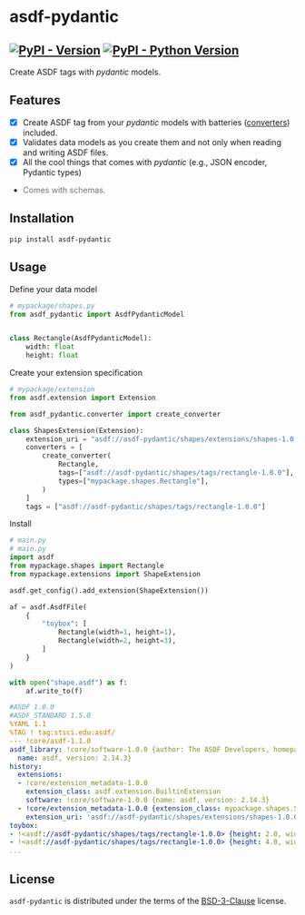 # asdf-pydantic


[![PyPI - Version](https://img.shields.io/pypi/v/asdf-pydantic.svg)](https://pypi.org/project/asdf-pydantic)
[![PyPI - Python Version](https://img.shields.io/pypi/pyversions/asdf-pydantic.svg)](https://pypi.org/project/asdf-pydantic)
-----

Create ASDF tags with *pydantic* models.

## Features

- [x] Create ASDF tag from your *pydantic* models with batteries ([converters](https://asdf.readthedocs.io/en/stable/asdf/extending/converters.html)) included.
- [x] Validates data models as you create them and not only when reading and writing ASDF files.
- [x] All the cool things that comes with *pydantic* (e.g., JSON encoder, Pydantic types)
- <span style="color: #736f73">Comes with schemas.</span>

## Installation

```console
pip install asdf-pydantic
```

## Usage

Define your data model
```py
# mypackage/shapes.py
from asdf_pydantic import AsdfPydanticModel


class Rectangle(AsdfPydanticModel):
    width: float
    height: float
```

Create your extension specification
```py
# mypackage/extension
from asdf.extension import Extension

from asdf_pydantic.converter import create_converter

class ShapesExtension(Extension):
    extension_uri = "asdf://asdf-pydantic/shapes/extensions/shapes-1.0.0"
    converters = [
        create_converter(
            Rectangle,
            tags=["asdf://asdf-pydantic/shapes/tags/rectangle-1.0.0"],
            types=["mypackage.shapes.Rectangle"],
        )
    ]
    tags = ["asdf://asdf-pydantic/shapes/tags/rectangle-1.0.0"]
```

Install

```py
# main.py
# main.py
import asdf
from mypackage.shapes import Rectangle
from mypackage.extensions import ShapeExtension

asdf.get_config().add_extension(ShapeExtension())

af = asdf.AsdfFile(
    {
        "toybox": [
            Rectangle(width=1, height=1),
            Rectangle(width=2, height=3),
        ]
    }
)

with open("shape.asdf") as f:
    af.write_to(f)

```

```yaml
#ASDF 1.0.0
#ASDF_STANDARD 1.5.0
%YAML 1.1
%TAG ! tag:stsci.edu:asdf/
--- !core/asdf-1.1.0
asdf_library: !core/software-1.0.0 {author: The ASDF Developers, homepage: 'http://github.com/asdf-format/asdf',
  name: asdf, version: 2.14.3}
history:
  extensions:
  - !core/extension_metadata-1.0.0
    extension_class: asdf.extension.BuiltinExtension
    software: !core/software-1.0.0 {name: asdf, version: 2.14.3}
  - !core/extension_metadata-1.0.0 {extension_class: mypackage.shapes.ShapesExtension,
    extension_uri: 'asdf://asdf-pydantic/shapes/extensions/shapes-1.0.0'}
toybox:
- !<asdf://asdf-pydantic/shapes/tags/rectangle-1.0.0> {height: 2.0, width: 1.0}
- !<asdf://asdf-pydantic/shapes/tags/rectangle-1.0.0> {height: 4.0, width: 3.0}
...
```

## License

`asdf-pydantic` is distributed under the terms of the [BSD-3-Clause](./LICENSE) license.
